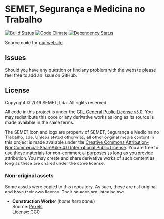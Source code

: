 SEMET, Segurança e Medicina no Trabalho
=======================================

[![Build Status](https://travis-ci.org/semetpt/semet.pt.svg?branch=master)](https://travis-ci.org/semetpt/semet.pt)
[![Code Climate](https://codeclimate.com/github/semetpt/semet.pt/badges/gpa.svg)](https://codeclimate.com/github/semetpt/semet.pt)
[![Dependency Status](https://gemnasium.com/semetpt/semet.pt.svg)](https://gemnasium.com/semetpt/semet.pt)

Source code for [our website](http://semet.pt).

Issues
------

Should you have any question or find any problem with the website please feel free to add an issue on GitHub.


License
-------

Copyright &copy; 2016 SEMET, Lda. All rights reserved.

All code in this project is under the [GPL General Public License v3.0](http://www.gnu.org/licenses/gpl-3.0.txt).
You may redistribute this code or any derivative works as long as its source is
made available in the same terms.

The SEMET icon and logo are property of SEMET, Segurança e Medicina no Trabalho,
Lda. Unless stated otherwise, all other original media content in this project
is made available under the [Creative Commons Attribution-NonCommercial-ShareAlike 4.0 International Public License](http://creativecommons.org/licenses/by-nc-sa/4.0/legalcode).
You are free to use these materials for non-commercial purposes as long as you
provide attribution. You may create and share derivative works of such content
as long as these are shared under the same license.

### Non-original assets

Some assets were copied to this repository. As such, these are not original and
have their own license. Their sources are listed below:

- **Construction Worker** (*home hero panel*)<br>
  Source: [Pexels](https://www.pexels.com/photo/construction-worker-safety-danger-8159/)<br>
  License: [CC0](https://creativecommons.org/publicdomain/zero/1.0/)
